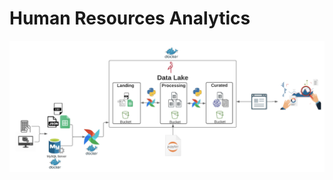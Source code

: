 # Human Resources Analytics

<p align="center">
  <img src="https://github.com/dubergonzoni/human-resources-analytics/blob/main/overview-solucao.png" >
</p>

<h1 To run the code, create a virtual environment with Python 3.6.14 and install requiremnts.txt</h1>
